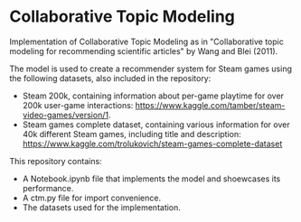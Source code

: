 # Collaborative Topic Modeling
 Implementation of Collaborative Topic Modeling as in "Collaborative topic modeling for recommending scientific articles" by Wang and Blei (2011).
 
The model is used to create a recommender system for Steam games using the following datasets, also included in the repository:
- Steam 200k, containing information about per-game playtime for over 200k user-game interactions: https://www.kaggle.com/tamber/steam-video-games/version/1.
- Steam games complete dataset, containing various information for over 40k different Steam games, including title and description: https://www.kaggle.com/trolukovich/steam-games-complete-dataset
 
 This repository contains:
 - A Notebook.ipynb file that implements the model and shoewcases its performance.
 - A ctm.py file for import convenience.
 - The datasets used for the implementation.
